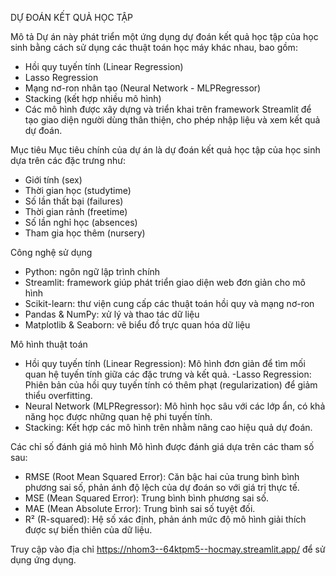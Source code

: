 DỰ ĐOÁN KẾT QUẢ HỌC TẬP

Mô tả
Dự án này phát triển một ứng dụng dự đoán kết quả học tập của học sinh bằng cách sử dụng các thuật toán học máy khác nhau, bao gồm:

- Hồi quy tuyến tính (Linear Regression)
- Lasso Regression
- Mạng nơ-ron nhân tạo (Neural Network - MLPRegressor)
- Stacking (kết hợp nhiều mô hình)
- Các mô hình được xây dựng và triển khai trên framework Streamlit để tạo giao diện người dùng thân thiện, cho phép nhập liệu và xem kết quả dự đoán.

Mục tiêu
Mục tiêu chính của dự án là dự đoán kết quả học tập của học sinh dựa trên các đặc trưng như:

- Giới tính (sex)
- Thời gian học (studytime)
- Số lần thất bại (failures)
- Thời gian rảnh (freetime)
- Số lần nghỉ học (absences)
- Tham gia học thêm (nursery)

Công nghệ sử dụng
- Python: ngôn ngữ lập trình chính
- Streamlit: framework giúp phát triển giao diện web đơn giản cho mô hình
- Scikit-learn: thư viện cung cấp các thuật toán hồi quy và mạng nơ-ron
- Pandas & NumPy: xử lý và thao tác dữ liệu
- Matplotlib & Seaborn: vẽ biểu đồ trực quan hóa dữ liệu

Mô hình thuật toán
- Hồi quy tuyến tính (Linear Regression): Mô hình đơn giản để tìm mối quan hệ tuyến tính giữa các đặc trưng và kết quả.
-Lasso Regression: Phiên bản của hồi quy tuyến tính có thêm phạt (regularization) để giảm thiểu overfitting.
- Neural Network (MLPRegressor): Mô hình học sâu với các lớp ẩn, có khả năng học được những quan hệ phi tuyến tính.
- Stacking: Kết hợp các mô hình trên nhằm nâng cao hiệu quả dự đoán.

Các chỉ số đánh giá mô hình
Mô hình được đánh giá dựa trên các tham số sau:

- RMSE (Root Mean Squared Error): Căn bậc hai của trung bình bình phương sai số, phản ánh độ lệch của dự đoán so với giá trị thực tế.
- MSE (Mean Squared Error): Trung bình bình phương sai số.
- MAE (Mean Absolute Error): Trung bình sai số tuyệt đối.
- R² (R-squared): Hệ số xác định, phản ánh mức độ mô hình giải thích được sự biến thiên của dữ liệu.

Truy cập vào địa chỉ https://nhom3--64ktpm5--hocmay.streamlit.app/ để sử dụng ứng dụng.
